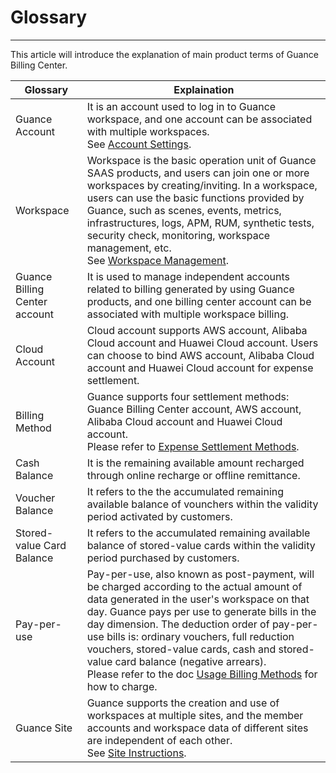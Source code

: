 # Glossary
---

This article will introduce the explanation of main product terms of Guance Billing Center.

| Glossary               | Explaination                                                         |
| ------------------ | ------------------------------------------------------------ |
| Guance Account         | It is an account used to log in to Guance workspace, and one account can be associated with multiple workspaces. <br/>See [Account Settings](../../management/account-management.md). |
| Workspace           | Workspace is the basic operation unit of Guance SAAS products, and users can join one or more workspaces by creating/inviting. In a workspace, users can use the basic functions provided by Guance, such as scenes, events, metrics, infrastructures, logs, APM, RUM, synthetic tests, security check, monitoring, workspace management, etc. <br/>See [Workspace Management](../../management/index.md).|
| Guance Billing Center account | It is used to manage independent accounts related to billing generated by using Guance products, and one billing center account can be associated with multiple workspace billing. |
| Cloud Account             | Cloud account supports AWS account, Alibaba Cloud account and Huawei Cloud account. Users can choose to bind AWS account, Alibaba Cloud account and Huawei Cloud account for expense settlement. |
| Billing Method           | Guance supports four settlement methods: Guance Billing Center account, AWS account, Alibaba Cloud account and Huawei Cloud account. <br/>Please refer to [Expense Settlement Methods](../billing-account/index.md). |
| Cash Balance           | It is the remaining available amount recharged through online recharge or offline remittance.                 |
| Voucher Balance         | It refers to the the accumulated remaining available balance of vounchers within the validity period activated by customers.       |
| Stored-value Card Balance         | It refers to the accumulated remaining available balance of stored-value cards within the validity period purchased by customers.       |
| Pay-per-use           | Pay-per-use, also known as post-payment, will be charged according to the actual amount of data generated in the user's workspace on that day. Guance pays per use to generate bills in the day dimension. The deduction order of pay-per-use bills is: ordinary vouchers, full reduction vouchers, stored-value cards, cash and stored-value card balance (negative arrears). <br/>Please refer to the doc [Usage Billing Methods](../billing-method/index.md) for how to charge. |
| Guance Site         | Guance supports the creation and use of workspaces at multiple sites, and the member accounts and workspace data of different sites are independent of each other. <br/>See [Site Instructions](../commercial-register.md#site). |
